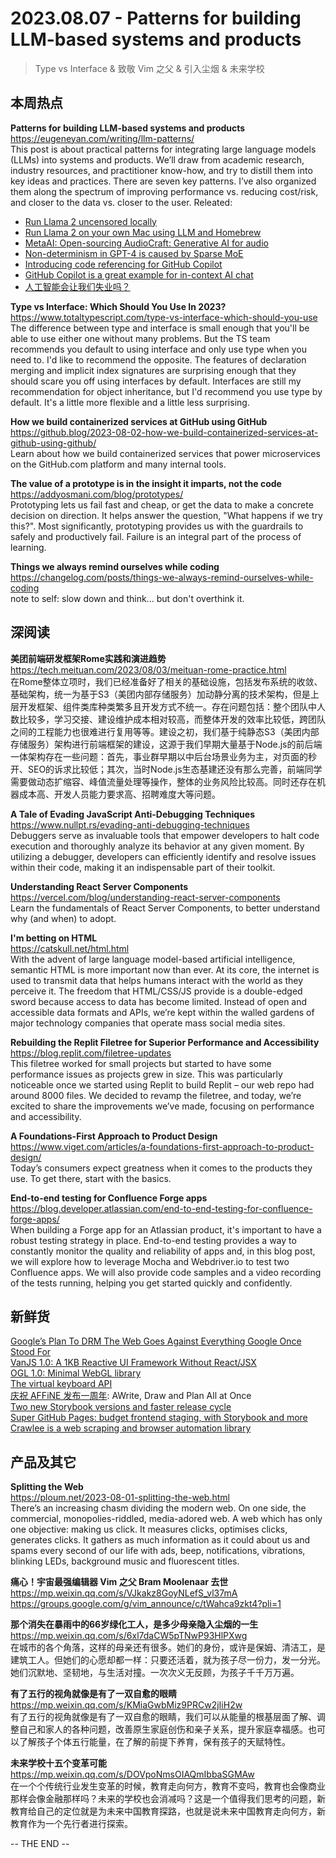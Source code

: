 2023.08.07 - Patterns for building LLM-based systems and products  
========  

> Type vs Interface & 致敬 Vim 之父 & 引入尘烟 & 未来学校 

## 本周热点

**Patterns for building LLM-based systems and products**  
https://eugeneyan.com/writing/llm-patterns/  
This post is about practical patterns for integrating large language models (LLMs) into systems and products. We’ll draw from academic research, industry resources, and practitioner know-how, and try to distill them into key ideas and practices. There are seven key patterns. I’ve also organized them along the spectrum of improving performance vs. reducing cost/risk, and closer to the data vs. closer to the user. Releated:  
- [Run Llama 2 uncensored locally](https://ollama.ai/blog/run-llama2-uncensored-locally)  
- [Run Llama 2 on your own Mac using LLM and Homebrew](https://simonwillison.net/2023/Aug/1/llama-2-mac/)  
- [MetaAI: Open-sourcing AudioCraft: Generative AI for audio](https://ai.meta.com/blog/audiocraft-musicgen-audiogen-encodec-generative-ai-audio/)  
- [Non-determinism in GPT-4 is caused by Sparse MoE](https://152334h.github.io/blog/non-determinism-in-gpt-4/)  
- [Introducing code referencing for GitHub Copilot](https://github.blog/2023-08-03-introducing-code-referencing-for-github-copilot/)  
- [GitHub Copilot is a great example for in-context AI chat](https://christianheilmann.com/2023/08/02/github-copilot-is-a-great-example-for-in-context-ai-chat/)  
- [人工智能会让我们失业吗？](https://ourai.ws/posts/will-artificial-intelligence-take-our-jobs/)  

**Type vs Interface: Which Should You Use In 2023?**  
https://www.totaltypescript.com/type-vs-interface-which-should-you-use  
The difference between type and interface is small enough that you'll be able to use either one without many problems. But the TS team recommends you default to using interface and only use type when you need to. I'd like to recommend the opposite. The features of declaration merging and implicit index signatures are surprising enough that they should scare you off using interfaces by default. Interfaces are still my recommendation for object inheritance, but I'd recommend you use type by default. It's a little more flexible and a little less surprising.

**How we build containerized services at GitHub using GitHub**  
https://github.blog/2023-08-02-how-we-build-containerized-services-at-github-using-github/  
Learn about how we build containerized services that power microservices on the GitHub.com platform and many internal tools.

**The value of a prototype is in the insight it imparts, not the code**  
https://addyosmani.com/blog/prototypes/  
Prototyping lets us fail fast and cheap, or get the data to make a concrete decision on direction. It helps answer the question, "What happens if we try this?". Most significantly, prototyping provides us with the guardrails to safely and productively fail. Failure is an integral part of the process of learning.

**Things we always remind ourselves while coding**  
https://changelog.com/posts/things-we-always-remind-ourselves-while-coding  
note to self: slow down and think... but don't overthink it.

## 深阅读

**美团前端研发框架Rome实践和演进趋势**  
https://tech.meituan.com/2023/08/03/meituan-rome-practice.html  
在Rome整体立项时，我们已经准备好了相关的基础设施，包括发布系统的收敛、基础架构，统一为基于S3（美团内部存储服务）加动静分离的技术架构，但是上层开发框架、组件类库种类繁多且开发方式不统一。存在问题包括：整个团队中人数比较多，学习交接、建设维护成本相对较高，而整体开发的效率比较低，跨团队之间的工程能力也很难进行复用等等。建设之初，我们基于纯静态S3（美团内部存储服务）架构进行前端框架的建设，这源于我们早期大量基于Node.js的前后端一体架构存在一些问题：首先，事业群早期以中后台场景业务为主，对页面的秒开、SEO的诉求比较低；其次，当时Node.js生态基建还没有那么完善，前端同学需要做动态扩缩容、峰值流量处理等操作，整体的业务风险比较高。同时还存在机器成本高、开发人员能力要求高、招聘难度大等问题。

**A Tale of Evading JavaScript Anti-Debugging Techniques**  
https://www.nullpt.rs/evading-anti-debugging-techniques  
Debuggers serve as invaluable tools that empower developers to halt code execution and thoroughly analyze its behavior at any given moment. By utilizing a debugger, developers can efficiently identify and resolve issues within their code, making it an indispensable part of their toolkit.

**Understanding React Server Components**  
https://vercel.com/blog/understanding-react-server-components  
Learn the fundamentals of React Server Components, to better understand why (and when) to adopt.

**I'm betting on HTML**  
https://catskull.net/html.html  
With the advent of large language model-based artificial intelligence, semantic HTML is more important now than ever. At its core, the internet is used to transmit data that helps humans interact with the world as they perceive it. The freedom that HTML/CSS/JS provide is a double-edged sword because access to data has become limited. Instead of open and accessible data formats and APIs, we’re kept within the walled gardens of major technology companies that operate mass social media sites.

**Rebuilding the Replit Filetree for Superior Performance and Accessibility**  
https://blog.replit.com/filetree-updates  
This filetree worked for small projects but started to have some performance issues as projects grew in size. This was particularly noticeable once we started using Replit to build Replit – our web repo had around 8000 files. We decided to revamp the filetree, and today, we’re excited to share the improvements we’ve made, focusing on performance and accessibility.

**A Foundations-First Approach to Product Design**  
https://www.viget.com/articles/a-foundations-first-approach-to-product-design/  
Today’s consumers expect greatness when it comes to the products they use. To get there, start with the basics.

**End-to-end testing for Confluence Forge apps**  
https://blog.developer.atlassian.com/end-to-end-testing-for-confluence-forge-apps/  
When building a Forge app for an Atlassian product, it's important to have a robust testing strategy in place. End-to-end testing provides a way to constantly monitor the quality and reliability of apps and, in this blog post, we will explore how to leverage Mocha and Webdriver.io to test two Confluence apps. We will also provide code samples and a video recording of the tests running, helping you get started quickly and confidently.

## 新鲜货

[Google’s Plan To DRM The Web Goes Against Everything Google Once Stood For](https://www.techdirt.com/2023/08/02/googles-plan-to-drm-the-web-goes-against-everything-google-once-stood-for/)  
[VanJS 1.0: A 1KB Reactive UI Framework Without React/JSX](https://vanjs.org/)  
[OGL 1.0: Minimal WebGL library](https://github.com/oframe/ogl)  
[The virtual keyboard API](https://ishadeed.com/article/virtual-keyboard-api/)  
[庆祝 AFFiNE 发布一周年](https://zhuanlan.zhihu.com/p/648053752): AWrite, Draw and Plan All at Once  
[Two new Storybook versions and faster release cycle](https://storybook.js.org/blog/july-2023-update/)  
[Super GitHub Pages: budget frontend staging, with Storybook and more](https://evilmartians.com/chronicles/super-github-pages-budget-frontend-staging-with-storybook-and-more)  
[Crawlee is a web scraping and browser automation library](https://crawlee.dev/)  

## 产品及其它  

**Splitting the Web**  
https://ploum.net/2023-08-01-splitting-the-web.html  
There’s an increasing chasm dividing the modern web. On one side, the commercial, monopolies-riddled, media-adored web. A web which has only one objective: making us click. It measures clicks, optimises clicks, generates clicks. It gathers as much information as it could about us and spams every second of our life with ads, beep, notifications, vibrations, blinking LEDs, background music and fluorescent titles.

**痛心！宇宙最强编辑器 Vim 之父 Bram Moolenaar 去世**  
https://mp.weixin.qq.com/s/VJkakz8GoyNLefS_vl37mA  
https://groups.google.com/g/vim_announce/c/tWahca9zkt4?pli=1  

**那个消失在暴雨中的66岁绿化工人，是多少母亲隐入尘烟的一生**  
https://mp.weixin.qq.com/s/6xl7daCW5pTNwP93HlPXwg  
在城市的各个角落，这样的母亲还有很多。她们的身份，或许是保姆、清洁工，是建筑工人。但她们的心愿却都一样：只要还活着，就为孩子尽一份力，发一分光。她们沉默地、坚韧地，与生活对撞。一次次义无反顾，为孩子千千万万遍。

**有了五行的视角就像是有了一双自愈的眼睛**  
https://mp.weixin.qq.com/s/KMiaGwbMiz9PRCw2jIiH2w  
有了五行的视角就像是有了一双自愈的眼睛，我们可以从能量的根基层面了解、调整自己和家人的各种问题，改善原生家庭创伤和亲子关系，提升家庭幸福感。也可以了解孩子个体五行能量，在了解的前提下养育，保有孩子的天赋特性。

**未来学校十五个变革可能**  
https://mp.weixin.qq.com/s/DOVpoNmsOIAQmIbbaSGMAw  
在一个个传统行业发生变革的时候，教育走向何方，教育不变吗，教育也会像商业那样会像金融那样吗？未来的学校也会消减吗？这是一个值得我们思考的问题，新教育给自己的定位就是为未来中国教育探路，也就是说未来中国教育走向何方，新教育作为一个先行者进行探索。

-- THE END --
